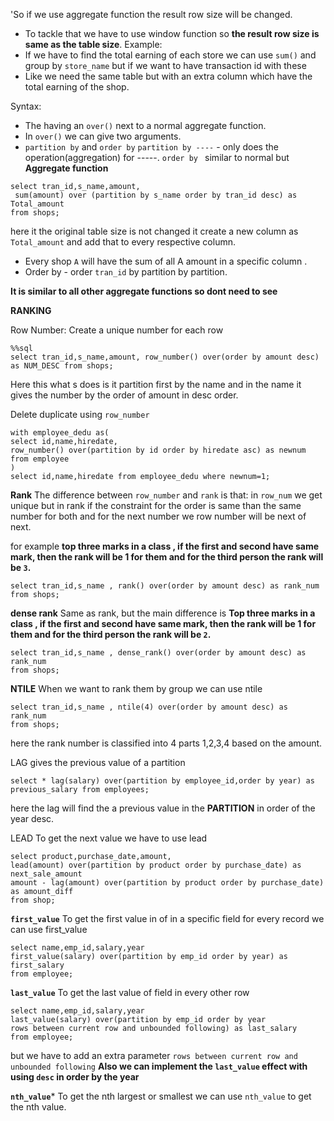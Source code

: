 'So if we use aggregate function the result row size will be changed.
- To tackle that we have to use window function so **the result row size is same as the table size**.
Example:
- If we have to find the total earning of each store we can use `sum()` and group by  `store_name` but if we want to have  transaction id with these
- Like we need the same table but with an extra column which have the total earning of the shop.

Syntax:
- The having an `over()` next to a normal aggregate function.
- In `over()` we can give two arguments.
- `partition by` and `order by`
`partition by ----` -  only does the operation(aggregation) for -----. 
`order by ` similar to normal but 
**Aggregate function**

```mysql
select tran_id,s_name,amount,
 sum(amount) over (partition by s_name order by tran_id desc) as Total_amount
from shops;
```
here it the original  table size is not changed it create a new column  as `Total_amount` and add that to every respective column.
- Every shop `A` will have the sum of all A amount in  a specific column .
- Order by   - order `tran_id` by  partition by partition.

**It is similar to all other aggregate functions so dont need to see**
 

**RANKING**

Row Number:
Create a unique number for each row 
```mysql
%%sql
select tran_id,s_name,amount, row_number() over(order by amount desc) as NUM_DESC from shops;
```
Here this what s does is  it partition first by the name and in the name it gives the number by the order of amount in desc order.

Delete duplicate using `row_number` 
```mysql
with employee_dedu as(
select id,name,hiredate,
row_number() over(partition by id order by hiredate asc) as newnum 
from employee
)
select id,name,hiredate from employee_dedu where newnum=1;
```

**Rank**
The difference between  `row_number` and `rank` is that:
in `row_num` we get unique  but in rank if the constraint for the order is same than the same number for both and for the next number we row number will be next of next.

for example **top three marks in a class , if the first and second have same mark, then the rank will be 1 for them and for the third person the rank will be `3`.**
```mysql
select tran_id,s_name , rank() over(order by amount desc) as rank_num
from shops;
```


**dense rank**
Same as rank, but the main difference is
**Top three marks in a class , if the first and second have same mark, then the rank will be 1 for them and for the third person the rank will be `2`.**
```mysql
select tran_id,s_name , dense_rank() over(order by amount desc) as rank_num
from shops;
```

**NTILE**
When we want to rank them  by  group we can use ntile

```mysql
select tran_id,s_name , ntile(4) over(order by amount desc) as rank_num
from shops;
```
here  the rank number is classified into 4 parts 1,2,3,4 based on the amount.



LAG
gives the previous value  of a partition
```mysql
select * lag(salary) over(partition by employee_id,order by year) as previous_salary from employees;
```
here the lag will find the a previous value in the **PARTITION** in order of the year desc.

LEAD
To get the next value we  have to use lead
```mysql
select product,purchase_date,amount,
lead(amount) over(partition by product order by purchase_date) as next_sale_amount
amount - lag(amount) over(partition by product order by purchase_date) as amount_diff
from shop;
```

**`first_value`**
To get the first value in of in a specific field for every record we can use first_value
```mysql
select name,emp_id,salary,year
first_value(salary) over(partition by emp_id order by year) as first_salary
from employee;
```

**`last_value`**
To get the last value of  field in every other row
```mysql
select name,emp_id,salary,year
last_value(salary) over(partition by emp_id order by year 
rows between current row and unbounded following) as last_salary
from employee;
```
but  we have to add an extra parameter `rows between current row and unbounded following`
**Also we can implement the `last_value` effect with using `desc` in order by the year**

**`nth_value`*** 
To get the nth largest or smallest we can use `nth_value` to get the nth value.
```mysql

```

